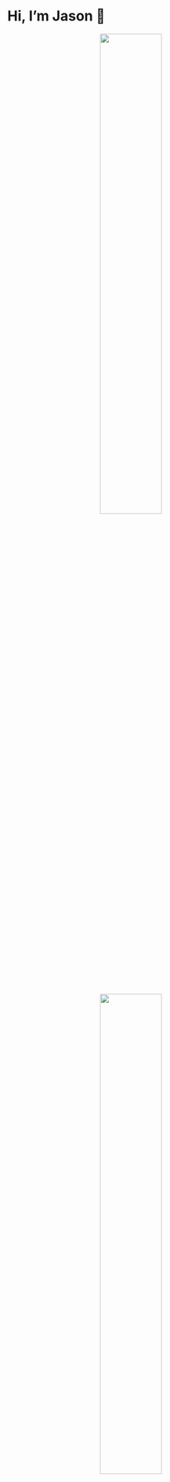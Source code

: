 # Hi, I’m Jason 👋

<p align="center">
  <img height="50%" width="auto" src="https://github-readme-stats.vercel.app/api?username=jasonhaak&show_icons=true&count_private=true&theme=tokyonight&hide_border=true&hide=issues,contribs&bg_color=00000000">
  <img height="50%" width="auto" src="https://github-readme-stats.vercel.app/api/top-langs/?username=jasonhaak&layout=compact&hide_border=true&theme=tokyonight&bg_color=00000000&langs_count=6&hide=jupyter%20notebook,tex,css">
</p>

## 🚀 Projects & Tech

| 💻 **Technology**                                                                                                                                  | 🚀 **Projects**                                                                                                                                                                                                                                                                                                                                                                                                                                                   |
|----------------------------------------------------------------------------------------------------------------------------------------------------|-------------------------------------------------------------------------------------------------------------------------------------------------------------------------------------------------------------------------------------------------------------------------------------------------------------------------------------------------------------------------------------------------------------------------------------------------------------------|
| [![Cloudflare Workers](https://img.shields.io/badge/Cloudflare%20Workers-F38020?logo=cloudflare&logoColor=white)](https://workers.cloudflare.com/) | [![cloudflare-redirect-worker](https://img.shields.io/static/v1?label=&message=cloudflare-redirect-worker&color=000605&logo=github&logoColor=FFFFFF&labelColor=000605)](https://github.com/jasonhaak/cloudflare-redirect-worker)                                                                                                                                                                                                                                  |
| [![Anki Flashcards](https://img.shields.io/badge/Anki_Flashcards-0A96E6?logo=bookstack&logoColor=white)](https://apps.ankiweb.net/)                | [![is-uni-muenster-flashcards](https://img.shields.io/static/v1?label=&message=is-uni-muenster-flashcards&color=000605&logo=github&logoColor=FFFFFF&labelColor=000605)](https://github.com/jasonhaak/is-uni-muenster-flashcards) [![wi-uni-muenster-flashcards](https://img.shields.io/static/v1?label=&message=wi-uni-muenster-flashcards&color=000605&logo=github&logoColor=FFFFFF&labelColor=000605)](https://github.com/jasonhaak/wi-uni-muenster-flashcards) |
| [![PHP](https://img.shields.io/badge/PHP-777BB4?logo=php&logoColor=white)](https://www.php.net/)                                                   | [![runtime-analysis-php](https://img.shields.io/static/v1?label=&message=runtime-analysis-php&color=000605&logo=github&logoColor=FFFFFF&labelColor=000605)](https://github.com/jasonhaak/runtime-analysis-php)                                                                                                                                                                                                                                                    |

## ✨ A few fun facts about me
- 🦆 Ducks are my spirit animals
- 😵 I was once hit by a boomerang at age 4 and got a scar above my eye  
- 📑 I somehow developed my own weird dialect of Markdown (which I probably never will show publicly)